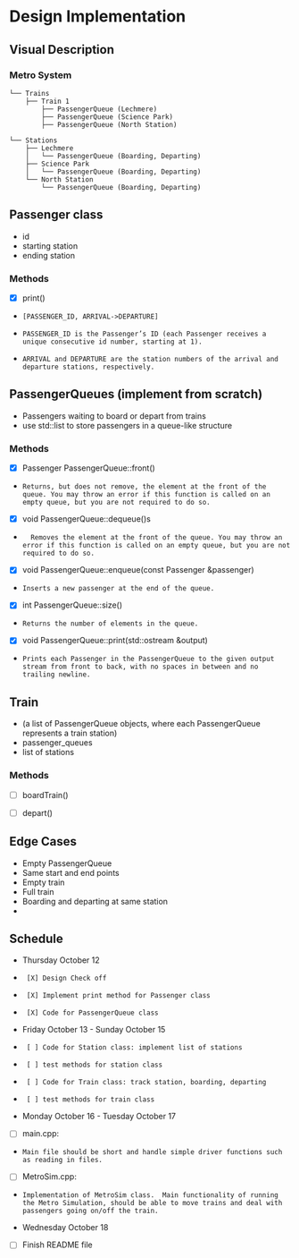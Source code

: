 # Design Implementation

## Visual Description
### Metro System
    └── Trains
        ├── Train 1
            ├── PassengerQueue (Lechmere)
            ├── PassengerQueue (Science Park)
            ├── PassengerQueue (North Station)
        
    └── Stations
        ├── Lechmere
        │   └── PassengerQueue (Boarding, Departing)
        ├── Science Park
        │   └── PassengerQueue (Boarding, Departing)
        └── North Station
            └── PassengerQueue (Boarding, Departing)


## Passenger class
* id
* starting station
* ending station

### Methods
* [X] print()
*     [PASSENGER_ID, ARRIVAL->DEPARTURE]
*     PASSENGER_ID is the Passenger’s ID (each Passenger receives a unique consecutive id number, starting at 1).
*     ARRIVAL and DEPARTURE are the station numbers of the arrival and departure stations, respectively.    

## PassengerQueues (implement from scratch)
* Passengers waiting to board or depart from trains
* use std::list to store passengers in a queue-like structure

### Methods
* [X] Passenger PassengerQueue::front()
*     Returns, but does not remove, the element at the front of the queue. You may throw an error if this function is called on an empty queue, but you are not required to do so.
 * [X] void PassengerQueue::dequeue()s
*       Removes the element at the front of the queue. You may throw an error if this function is called on an empty queue, but you are not required to do so.
 * [X] void PassengerQueue::enqueue(const Passenger &passenger)
*     Inserts a new passenger at the end of the queue.
 * [X] int PassengerQueue::size()
*     Returns the number of elements in the queue.
 * [X] void PassengerQueue::print(std::ostream &output)
*     Prints each Passenger in the PassengerQueue to the given output stream from front to back, with no spaces in between and no trailing newline.

## Train 
* (a list of PassengerQueue objects, where each PassengerQueue represents a train station)
* passenger_queues 
* list of stations

### Methods
* [ ] boardTrain()
* [ ] depart()


## Edge Cases
* Empty PassengerQueue
* Same start and end points
* Empty train
* Full train
* Boarding and departing at same station
* 

## Schedule
* Thursday October 12
*      [X] Design Check off
*      [X] Implement print method for Passenger class
*      [X] Code for PassengerQueue class
* Friday October 13 - Sunday October 15
*      [ ] Code for Station class: implement list of stations
*      [ ] test methods for station class
*      [ ] Code for Train class: track station, boarding, departing
*      [ ] test methods for train class
* Monday October 16 - Tuesday October 17
* [ ] main.cpp:
*     Main file should be short and handle simple driver functions such as reading in files.

* [ ] MetroSim.cpp:
*     Implementation of MetroSim class.  Main functionality of running the Metro Simulation, should be able to move trains and deal with passengers going on/off the train.
* Wednesday October 18
* [ ] Finish README file